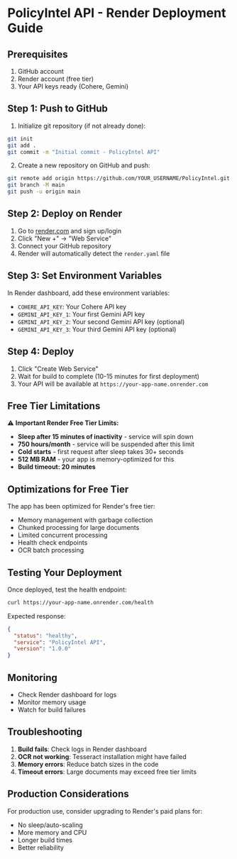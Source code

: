 # PolicyIntel API - Render Deployment Guide

## Prerequisites
1. GitHub account
2. Render account (free tier)
3. Your API keys ready (Cohere, Gemini)

## Step 1: Push to GitHub

1. Initialize git repository (if not already done):
```bash
git init
git add .
git commit -m "Initial commit - PolicyIntel API"
```

2. Create a new repository on GitHub and push:
```bash
git remote add origin https://github.com/YOUR_USERNAME/PolicyIntel.git
git branch -M main
git push -u origin main
```

## Step 2: Deploy on Render

1. Go to [render.com](https://render.com) and sign up/login
2. Click "New +" → "Web Service"
3. Connect your GitHub repository
4. Render will automatically detect the `render.yaml` file

## Step 3: Set Environment Variables

In Render dashboard, add these environment variables:
- `COHERE_API_KEY`: Your Cohere API key
- `GEMINI_API_KEY_1`: Your first Gemini API key
- `GEMINI_API_KEY_2`: Your second Gemini API key (optional)
- `GEMINI_API_KEY_3`: Your third Gemini API key (optional)

## Step 4: Deploy

1. Click "Create Web Service"
2. Wait for build to complete (10-15 minutes for first deployment)
3. Your API will be available at `https://your-app-name.onrender.com`

## Free Tier Limitations

⚠️ **Important Render Free Tier Limits:**
- **Sleep after 15 minutes of inactivity** - service will spin down
- **750 hours/month** - service will be suspended after this limit
- **Cold starts** - first request after sleep takes 30+ seconds
- **512 MB RAM** - your app is memory-optimized for this
- **Build timeout: 20 minutes**

## Optimizations for Free Tier

The app has been optimized for Render's free tier:
- Memory management with garbage collection
- Chunked processing for large documents
- Limited concurrent processing
- Health check endpoints
- OCR batch processing

## Testing Your Deployment

Once deployed, test the health endpoint:
```bash
curl https://your-app-name.onrender.com/health
```

Expected response:
```json
{
  "status": "healthy",
  "service": "PolicyIntel API",
  "version": "1.0.0"
}
```

## Monitoring

- Check Render dashboard for logs
- Monitor memory usage
- Watch for build failures

## Troubleshooting

1. **Build fails**: Check logs in Render dashboard
2. **OCR not working**: Tesseract installation might have failed
3. **Memory errors**: Reduce batch sizes in the code
4. **Timeout errors**: Large documents may exceed free tier limits

## Production Considerations

For production use, consider upgrading to Render's paid plans for:
- No sleep/auto-scaling
- More memory and CPU
- Longer build times
- Better reliability

